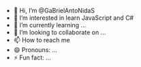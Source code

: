 - 👋 Hi, I’m @GaBrielAntoNidaS
- 👀 I’m interested in  learn JavaScript and C#
- 🌱 I’m currently learning ...
- 💞️ I’m looking to collaborate on ...
- 📫 How to reach me 
- 😄 Pronouns: ...
- ⚡ Fun fact: ...

<!---
GaBrielAntoNidaS/GaBrielAntoNidaS is a ✨ special ✨ repository because its `README.md` (this file) appears on your GitHub profile.
You can click the Preview link to take a look at your changes.
--->
